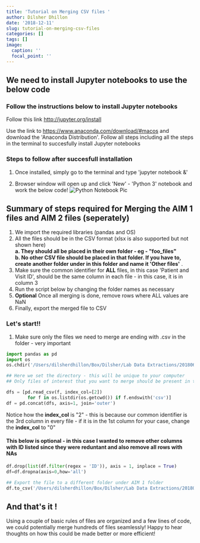 ```yaml
---
title: 'Tutorial on Merging CSV files '
author: Dilsher Dhillon
date: '2018-12-11'
slug: tutorial-on-merging-csv-files
categories: []
tags: []
image:
  caption: ''
  focal_point: ''
---
```




## We need to install Jupyter notebooks to use the below code 
### Follow the instructions below to install Jupyter notebooks 

Follow this link http://jupyter.org/install 

Use the link to https://www.anaconda.com/download/#macos and download the 'Anaconda Distribution'. Follow all steps including all the steps in the terminal to succesfully install Jupyter notebooks  
 



### Steps to follow after succesfull installation  
1. Once installed, simply go to the terminal and type 'jupyter notebook &'   

2. Browser window will open up and click 'New' - 'Python 3' notebook and work the below code! 
![Python Notebook Pic](/img/csv_tutorial.png)


## Summary of steps required for Merging the AIM 1 files and AIM 2 files (seperately)
1. We import the required libraries (pandas and OS)
2. All the files should be in the CSV format (xlsx is also supported but not shown here)  
    **a. They should all be placed in their own folder  - eg -  "foo_files"**  
    **b. No other CSV file should be placed in that folder. If you have to, create another folder under in this folder and name it 'Other files'** . 
4. Make sure the common identifier for **ALL** files, in this case 'Patient and Visit ID', should be the same column in each file - in this case, it is in column 3
5. Run the script below by changing the folder names as necessary 
7. **Optional** Once all merging is done, remove rows where ALL values are NaN
8. Finally, export the merged file to CSV 

### Let's start!! 

1. Make sure only the files we need to merge are ending with .csv in the folder - very important 


```python
import pandas as pd
import os
os.chdir('/Users/dilsherdhillon/Box/Dilsher/Lab Data Extractions/20180601_Data Export/20180601_Data Export/Aim 1') 

## Here we set the directory - this will be unique to your computer 
## Only files of interest that you want to merge should be present in this folder in the CSV format - nothing else  ending in CSV should be present otherwise it will mess it up

dfs = [pd.read_csv(f, index_col=[2])
        for f in os.listdir(os.getcwd()) if f.endswith('csv')]
df = pd.concat(dfs, axis=1, join='outer')
```
Notice how the **index_col** is "2" - this is because our common identifier is the 3rd column in every file - if it is in the 1st column for your case, change the **index_col** to "0"

#### This below is optional - in this case I wanted to remove other columns with ID listed since they were reduntant and also remove all rows with NAs  
```python
df.drop(list(df.filter(regex = 'ID')), axis = 1, inplace = True)
df=df.dropna(axis=0,how='all')

## Export the file to a different folder under AIM 1 folder 
df.to_csv('/Users/dilsherdhillon/Box/Dilsher/Lab Data Extractions/20180601_Data Export/20180601_Data Export/Aim 1/Other CSV/MasterAim1.csv')
```

## And that's it !
Using a couple of basic rules of files are organized and a few lines of code, we could potentially merge hundreds of files seamlessly! 
Happy to hear thoughts on how this could be made better or more efficient! 


